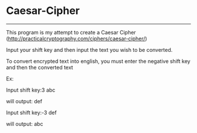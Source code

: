 # Caesar-Cipher
---------------------

This program is my attempt to create a Caesar Cipher (http://practicalcryptography.com/ciphers/caesar-cipher/)

Input your shift key and then input the text you wish to be converted. 

To convert encrypted text into english, you must enter the negative shift key and then the converted text

Ex:

Input shift key:3
abc

will output:
def

Input shift key:-3
def

will output:
abc
